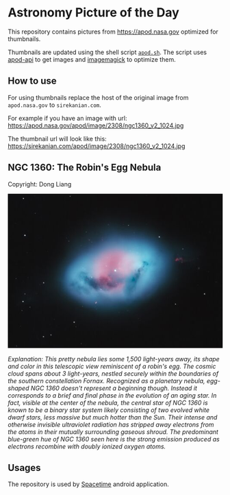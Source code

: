 # Astronomy Picture of the Day

This repository contains pictures from https://apod.nasa.gov optimized for thumbnails.

Thumbnails are updated using the shell script [`apod.sh`](apod.sh). The script
uses [apod-api](https://github.com/nasa/apod-api) to get images and [imagemagick](https://imagemagick.org) to
optimize them.

## How to use

For using thumbnails replace the host of the original image from `apod.nasa.gov` to `sirekanian.com`.

For example if you have an image with url:<br>
https://apod.nasa.gov/apod/image/2308/ngc1360_v2_1024.jpg

The thumbnail url will look like this:<br>
https://sirekanian.com/apod/image/2308/ngc1360_v2_1024.jpg

## NGC 1360: The Robin's Egg Nebula

Copyright: Dong Liang

[![the picture of the day][1]][2]

_Explanation: This pretty nebula lies some 1,500 light-years away, its shape and color in this telescopic view reminiscent of a robin's egg. The cosmic cloud spans about 3 light-years, nestled securely within the boundaries of the southern constellation Fornax. Recognized as a planetary nebula, egg-shaped NGC 1360 doesn't represent a beginning though. Instead it corresponds to a brief and final phase in the evolution of an aging star. In fact, visible at the center of the nebula, the central star of NGC 1360 is known to be a binary star system likely consisting of two evolved white dwarf stars, less massive but much hotter than the Sun.  Their intense and otherwise invisible ultraviolet radiation has stripped away electrons from the atoms in their mutually surrounding gaseous shroud. The predominant blue-green hue of NGC 1360 seen here is the strong emission produced as electrons recombine with doubly ionized oxygen atoms._

## Usages

The repository is used by [Spacetime][3] android application.

[1]: image/2308/ngc1360_v2_1024.jpg

[2]: https://apod.nasa.gov/apod/image/2308/ngc1360_v2_1024.jpg

[3]: https://github.com/sirekanian/spacetime
